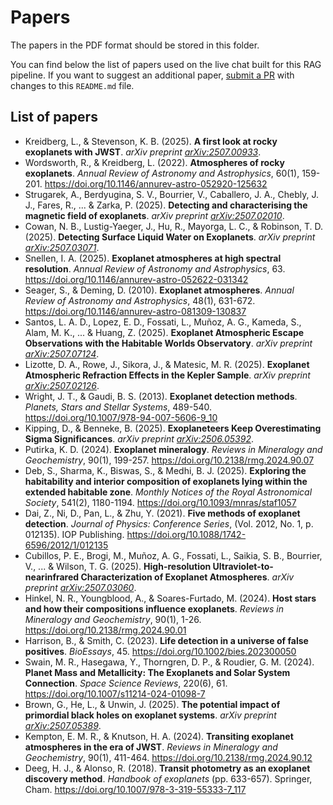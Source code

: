 # Papers
The papers in the PDF format should be stored in this folder.

You can find below the list of papers used on the live chat built for this RAG pipeline. If you want to suggest an additional paper, [submit a PR](https://github.com/edgareler/rag-exoplanets-backend/pulls) with changes to this `README.md` file.

## List of papers
- Kreidberg, L., & Stevenson, K. B. (2025). **A first look at rocky exoplanets with JWST**. *arXiv preprint [arXiv:2507.00933](https://arxiv.org/abs/2507.00933)*.
- Wordsworth, R., & Kreidberg, L. (2022). **Atmospheres of rocky exoplanets**. *Annual Review of Astronomy and Astrophysics*, 60(1), 159-201. https://doi.org/10.1146/annurev-astro-052920-125632
- Strugarek, A., Berdyugina, S. V., Bourrier, V., Caballero, J. A., Chebly, J. J., Fares, R., ... & Zarka, P. (2025). **Detecting and characterising the magnetic field of exoplanets**. *arXiv preprint [arXiv:2507.02010](https://arxiv.org/abs/2507.02010)*.
- Cowan, N. B., Lustig-Yaeger, J., Hu, R., Mayorga, L. C., & Robinson, T. D. (2025). **Detecting Surface Liquid Water on Exoplanets**. *arXiv preprint [arXiv:2507.03071](https://arxiv.org/abs/2507.03071)*.
- Snellen, I. A. (2025). **Exoplanet atmospheres at high spectral resolution**. *Annual Review of Astronomy and Astrophysics*, 63. https://doi.org/10.1146/annurev-astro-052622-031342
- Seager, S., & Deming, D. (2010). **Exoplanet atmospheres**. *Annual Review of Astronomy and Astrophysics*, 48(1), 631-672. https://doi.org/10.1146/annurev-astro-081309-130837
- Santos, L. A. D., Lopez, E. D., Fossati, L., Muñoz, A. G., Kameda, S., Alam, M. K., ... & Huang, Z. (2025). **Exoplanet Atmospheric Escape Observations with the Habitable Worlds Observatory**. *arXiv preprint [arXiv:2507.07124](https://arxiv.org/abs/2507.07124)*.
- Lizotte, D. A., Rowe, J., Sikora, J., & Matesic, M. R. (2025). **Exoplanet Atmospheric Refraction Effects in the Kepler Sample**. *arXiv preprint [arXiv:2507.02126](https://arxiv.org/abs/2507.02126)*.
- Wright, J. T., & Gaudi, B. S. (2013). **Exoplanet detection methods**. *Planets, Stars and Stellar Systems*, 489-540. https://doi.org/10.1007/978-94-007-5606-9_10
- Kipping, D., & Benneke, B. (2025). **Exoplaneteers Keep Overestimating Sigma Significances**. *arXiv preprint [arXiv:2506.05392](https://arxiv.org/abs/2506.05392)*.
- Putirka, K. D. (2024). **Exoplanet mineralogy**. *Reviews in Mineralogy and Geochemistry*, 90(1), 199-257. https://doi.org/10.2138/rmg.2024.90.07
- Deb, S., Sharma, K., Biswas, S., & Medhi, B. J. (2025). **Exploring the habitability and interior composition of exoplanets lying within the extended habitable zone**. *Monthly Notices of the Royal Astronomical Society*, 541(2), 1180-1194. https://doi.org/10.1093/mnras/staf1057
- Dai, Z., Ni, D., Pan, L., & Zhu, Y. (2021). **Five methods of exoplanet detection**. *Journal of Physics: Conference Series*, (Vol. 2012, No. 1, p. 012135). IOP Publishing. https://doi.org/10.1088/1742-6596/2012/1/012135
- Cubillos, P. E., Brogi, M., Muñoz, A. G., Fossati, L., Saikia, S. B., Bourrier, V., ... & Wilson, T. G. (2025). **High-resolution Ultraviolet-to-nearinfrared Characterization of Exoplanet Atmospheres**. *arXiv preprint [arXiv:2507.03060](https://arxiv.org/abs/2507.03060)*.
- Hinkel, N. R., Youngblood, A., & Soares-Furtado, M. (2024). **Host stars and how their compositions influence exoplanets**. *Reviews in Mineralogy and Geochemistry*, 90(1), 1-26. https://doi.org/10.2138/rmg.2024.90.01
- Harrison, B., & Smith, C. (2023). **Life detection in a universe of false positives**. *BioEssays*, 45. https://doi.org/10.1002/bies.202300050
- Swain, M. R., Hasegawa, Y., Thorngren, D. P., & Roudier, G. M. (2024). **Planet Mass and Metallicity: The Exoplanets and Solar System Connection**. *Space Science Reviews*, 220(6), 61. https://doi.org/10.1007/s11214-024-01098-7
- Brown, G., He, L., & Unwin, J. (2025). **The potential impact of primordial black holes on exoplanet systems**. *arXiv preprint [arXiv:2507.05389](https://arxiv.org/abs/2507.05389)*.
- Kempton, E. M. R., & Knutson, H. A. (2024). **Transiting exoplanet atmospheres in the era of JWST**. *Reviews in Mineralogy and Geochemistry*, 90(1), 411-464. https://doi.org/10.2138/rmg.2024.90.12
- Deeg, H. J., & Alonso, R. (2018). **Transit photometry as an exoplanet discovery method**. *Handbook of exoplanets* (pp. 633-657). Springer, Cham. https://doi.org/10.1007/978-3-319-55333-7_117
